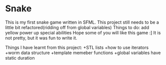 # Snake
This is my first snake game written in SFML.
This project still needs to be a little bit refactored(ridding off from global variables)
Things to do: 
add yellow power up special abilities
Hope some of you will like this game :]
It is not pretty, but it was fun to write it.

Things I have learnt from this project:
+STL lists
+how to use iterators
+worm data structure
+template memeber functions
+global variables have static duration

